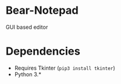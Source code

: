# Bear-Notepad
GUI based editor

# Dependencies
- Requires Tkinter (```pip3 install tkinter```)
- Python 3.*
